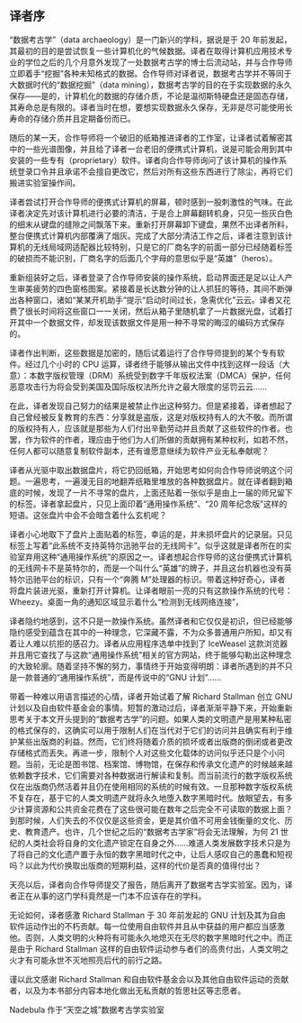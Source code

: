 ## 译者序

“数据考古学”（data archaeology）是一门新兴的学科，据说是于 20 年前发起，其最初的目的是尝试恢复一些计算机化的气候数据。译者在取得计算机应用技术专业的学位之后的几个月意外发现了一处数据考古学的博士后流动站，并与合作导师立即着手“挖掘”各种未知格式的数据。合作导师对译者说，数据考古学并不等同于大数据时代的“数据挖掘”（data mining），数据考古学的目的在于实现数据的永久保存——是的，计算机化的数据的存储介质，不论是温彻斯特硬盘还是固态存储，其寿命总是有限的。译者当时在想，要想实现数据永久保存，无非是尽可能使用长寿命的存储介质并且定期备份而已。

随后的某一天，合作导师将一个破旧的纸箱推进译者的工作室，让译者试着解密其中的一些光谱图像，并且给了译者一台老旧的便携式计算机，说是可能会用到其中安装的一些专有（proprietary）软件。译者向合作导师询问了该计算机的操作系统登录口令并且承诺不会擅自更改它，然后对所有这些东西进行了除尘，再将它们搬进实验室操作间。

译者尝试打开合作导师的便携式计算机的屏幕，顿时感到一股刺激性的气味。在此译者决定先对该计算机进行必要的清洁，于是合上屏幕翻转机身，只见一些灰白色的细末从键盘的缝隙之间飘落下来。重新打开屏幕卸下键盘，果然不出译者所料，整台便携式计算机内部覆满了烟灰。完成了大部分清洁工作之后，译者注意到该计算机的无线局域网适配器比较特别，只是它的厂商名字的前面一部分已经随着标签的破损而不能识别，厂商名字的后面几个字母的意思似乎是“英雄”（heros）。

重新组装好之后，译者登录了合作导师安装的操作系统，启动界面还是足以让人产生审美疲劳的四色窗格图案。紧接着是长达数分钟的让人抓狂的等待，其间不断弹出各种窗口，诸如“某某开机助手”提示“启动时间过长，急需优化”云云。译者又花费了很长时间将这些窗口一一关闭，然后从箱子里随机拿了一片数据光盘，试着打开其中一个数据文件，却发现该数据文件是用一种不寻常的晦涩的编码方式保存的。

译者作出判断，这些数据是加密的，随后试着运行了合作导师提到的某个专有软件。经过几个小时的 CPU 运算，译者终于能够从输出文件中找到这样一段话（大意）：本数字版权管理（DRM）系统受到数字千年版权法案（DMCA）保护，任何恶意攻击行为将会受到美国及国际版权法所允许之最大限度的惩罚云云……

在此，译者发现自己努力的结果是被禁止作出这种努力。但是紧接着，译者想起了自己曾经被反复教育的东西：分享就是盗版，这是对版权持有人的大不敬。而所谓的版权持有人，应该就是那些为人们付出辛勤劳动并且贡献了这些软件的作者。也罢，作为软件的作者，理应由于他们为人们所做的贡献拥有某种权利，如若不然，任何人都可以随意复制软件副本，还有谁愿意继续为软件产业无私奉献呢？

译者从光驱中取出数据盘片，将它扔回纸箱，开始思考如何向合作导师说明这个问题。一遍思考，一遍漫无目的地翻弄纸箱里堆放的各种数据盘片。就在译者翻到箱底的时候，发现了一片不寻常的盘片，上面还贴着一张似乎是由上一届的师兄留下的标签。译者拿起盘片，只见上面印着“通用操作系统”、“20 周年纪念版”这样的短语。这张盘片中会不会暗含着什么玄机呢？

译者小心地取下了盘片上面贴着的标签，幸运的是，并未损坏盘片的记录层。只见标签上写着“此系统不支持英特尔迅驰平台的无线网卡”。似乎这就是译者所在的实验室弃用这种“通用操作系统”的原因之一。译者想起合作导师的这台便携式计算机的无线网卡不是英特尔的，而是一个叫什么“英雄”的牌子，并且这台机器也没有英特尔迅驰平台的标识，只有一个“奔腾 M”处理器的标识。带着这种好奇心，译者将盘片装进光驱，重新打开计算机。让译者眼前一亮的只有这款操作系统的代号：Wheezy。桌面一角的通知区域显示着什么“检测到无线网络连接”，

译者隐约地感到，这不只是一款操作系统。虽然译者和它仅仅是初识，但已经能够隐约感受到蕴含在其中的一种理念，它深藏不露，不为众多普通用户所知，却又有着让人难以抗拒的感召力。译者从应用程序选单中找到了 IceWeasel 这款浏览器并且用它查找了与这款“通用操作系统”相关的官方网站，终于能够勾勒出这种理念的大致轮廓。随着坚持不懈的努力，事情终于开始变得明朗：译者所遇到的并不只是一款普通的“通用操作系统”，而是传说中的“GNU 计划”……

带着一种难以用语言描述的心情，译者开始试着了解 Richard Stallman 创立 GNU 计划以及自由软件基金会的事情。短暂的激动过后，译者渐渐平静下来，开始重新思考关于本文开头提到的“数据考古学”的问题。如果人类的文明遗产是用某种私密的格式保存的，这确实可以用于限制人们在当代对于它们的访问并且确实有利于维护某些出版商的利益。然而，它们终将随着介质的损坏或者出版商的倒闭或者更改存储格式而丢失。再进一步，限制个人对这些文化载体的访问似乎还只是个小问题。当前，无论是图书馆、档案馆、博物馆，在保存和传承文化遗产的时候越来越依赖数字技术，它们需要对各种数据进行解读和复制。而当前流行的数字版权系统仅在出版商仍然活着并且仍在使用相同的系统的时候有效。一旦那种数字版权系统不复存在，基于它的人类文明遗产就将永久地堕入数字黑暗时代。放眼望去，有多少计算资源和公共资金花费在了这些很可能在数年之后完全不可读取的数据上面？到那时候，人们失去的不仅仅是这些资金，更是其价值不可用金钱衡量的文化、历史、教育遗产。也许，几个世纪之后的“数据考古学家”将会无法理解，为何 21 世纪的人类社会将自身的文化遗产锁定在自身之外……难道人类发展数字技术只是为了将自己的文化遗产置于永恒的数字黑暗时代之中，让后人感叹自己的愚蠢和短视吗？以此为代价换取出版商的短期利益，这样的代价是否真的值得付出？

天亮以后，译者向合作导师提交了报告，随后离开了数据考古学实验室。因为，译者正在从事的这门学科竟然是一门本不应该存在的学科。

无论如何，译者感激 Richard Stallman 于 30 年前发起的 GNU 计划及其为自由软件运动作出的不朽贡献。每一位使用自由软件并且从中获益的用户都应当感激他。否则，人类文明的火种将有可能永久地熄灭在无尽的数字黑暗时代之中。而正是由于 Richard Stallman 这样的自由软件运动参与者们的高贵付出，人类文明之火才有可能永世不灭地照亮后代的前行之路。

谨以此文感谢 Richard Stallman 和自由软件基金会以及其他自由软件运动的贡献者，以及为本书部分内容本地化做出无私贡献的哲思社区等志愿者。

Nadebula 作于“天空之城”数据考古学实验室
